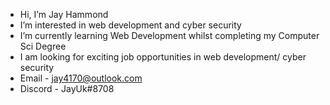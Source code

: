 - Hi, I’m Jay Hammond
- I’m interested in web development and cyber security
- I’m currently learning Web Development whilst completing my Computer Sci Degree
- I am looking for exciting job opportunities in web development/ cyber security
- Email - jay4170@outlook.com
- Discord - JayUk#8708

<!---
JayHammond1/JayHammond1 is a ✨ special ✨ repository because its `README.md` (this file) appears on your GitHub profile.
You can click the Preview link to take a look at your changes.
--->
